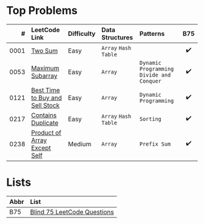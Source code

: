 # Top Problems

| #    | LeetCode Link                                                                                     | Difficulty | Data Structures      | Patterns                                   | B75                |
|-----:|:--------------------------------------------------------------------------------------------------|:-----------|:---------------------|:-------------------------------------------|:------------------:|
| 0001 | [Two Sum](https://leetcode.com/problems/two-sum/)                                                 | Easy       | `Array` `Hash Table` |                                            | :heavy_check_mark: |
| 0053 | [Maximum Subarray](https://leetcode.com/problems/maximum-subarray/)                               | Easy       | `Array`              | `Dynamic Programming` `Divide and Conquer` | :heavy_check_mark: |
| 0121 | [Best Time to Buy and Sell Stock](https://leetcode.com/problems/best-time-to-buy-and-sell-stock/) | Easy       | `Array`              | `Dynamic Programming`                      | :heavy_check_mark: |
| 0217 | [Contains Duplicate](https://leetcode.com/problems/contains-duplicate/)                           | Easy       | `Array` `Hash Table` | `Sorting`                                  | :heavy_check_mark: |
| 0238 | [Product of Array Except Self](https://leetcode.com/problems/product-of-array-except-self/)       | Medium     | `Array`              | `Prefix Sum`                               | :heavy_check_mark: |

# Lists

| Abbr | List                                                                                                              |
|:-----|:------------------------------------------------------------------------------------------------------------------|
| B75  | [Blind 75 LeetCode Questions](https://leetcode.com/discuss/general-discussion/460599/blind-75-leetcode-questions) |
